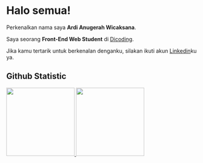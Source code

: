 # Halo semua! 

Perkenalkan nama saya **Ardi Anugerah Wicaksana**.<br>

Saya seorang **Front-End Web Student** di [Dicoding](https://www.dicoding.com/).<br>

Jika kamu tertarik untuk berkenalan denganku, silakan ikuti akun [Linkedin](https://www.linkedin.com/in/ardianugerahwicaksana/)ku ya.


## Github Statistic
<p align="left">
<a href="https://github.com/ardianugerahw">
  <img height="180em" src="https://github-readme-stats-eight-theta.vercel.app/api?username=ardianugerahw&show_icons=true&theme=algolia&include_all_commits=true&count_private=true"/>
  <img height="180em" src="https://github-readme-stats-eight-theta.vercel.app/api/top-langs/?username=ardianugerahw&layout=compact&theme=algolia"/>
</a>
</p>

